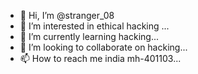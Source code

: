- 👋 Hi, I’m @stranger_08
- 👀 I’m interested in ethical hacking ...
- 🌱 I’m currently learning hacking...
- 💞️ I’m looking to collaborate on hacking...
- 📫 How to reach me india mh-401103...

<!---
Alonehacker222/Alonehacker222 is a ✨ special ✨ repository because its `README.md` (this file) appears on your GitHub profile.
You can click the Preview link to take a look at your changes.
--->
